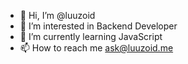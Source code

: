 - 👋 Hi, I’m @luuzoid
- 👀 I’m interested in Backend Developer
- 🌱 I’m currently learning JavaScript
- 📫 How to reach me ask@luuzoid.me

<!---
luuzoid/luuzoid is a ✨ special ✨ repository because its `README.md` (this file) appears on your GitHub profile.
You can click the Preview link to take a look at your changes.
--->
